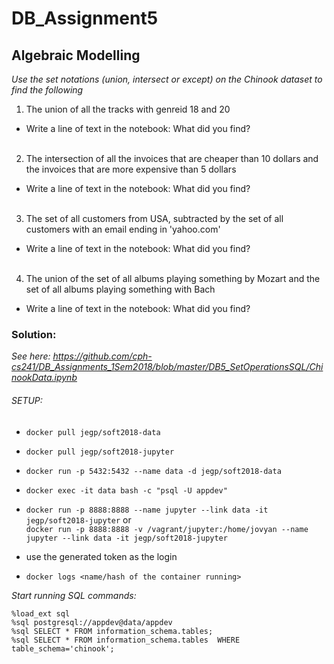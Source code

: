 # DB_Assignment5
## Algebraic Modelling

_Use the set notations (union, intersect or except) on the Chinook dataset to find the following_<br>
1. The union of all the tracks with genreid 18 and 20
- Write a line of text in the notebook: What did you find?<br><br>
2. The intersection of all the invoices that are cheaper than 10 dollars and the invoices that are more expensive than 5 dollars
- Write a line of text in the notebook: What did you find?<br><br>
3. The set of all customers from USA, subtracted by the set of all customers with an email ending in 'yahoo.com'
- Write a line of text in the notebook: What did you find?<br><br>
4. The union of the set of all albums playing something by Mozart and the set of all albums playing something with Bach
- Write a line of text in the notebook: What did you find?

### Solution: 
_See here: https://github.com/cph-cs241/DB_Assignments_1Sem2018/blob/master/DB5_SetOperationsSQL/ChinookData.ipynb_

###### SETUP:
- `docker pull jegp/soft2018-data `<br>
- `docker pull jegp/soft2018-jupyter`<br>
- `docker run -p 5432:5432 --name data -d jegp/soft2018-data`<br>
- `docker exec -it data bash -c "psql -U appdev"`<br>
- `docker run -p 8888:8888 --name jupyter --link data -it jegp/soft2018-jupyter`
  or <br>
`docker run -p 8888:8888 -v /vagrant/jupyter:/home/jovyan --name jupyter --link data -it jegp/soft2018-jupyter `<br>
- use the generated token as the login

- `docker logs <name/hash of the container running>`



_Start running SQL commands:_

`%load_ext sql` <br>
`%sql postgresql://appdev@data/appdev`<br>
`%sql SELECT * FROM information_schema.tables;`<br>
`%sql SELECT * FROM information_schema.tables  WHERE table_schema='chinook';`<br>
